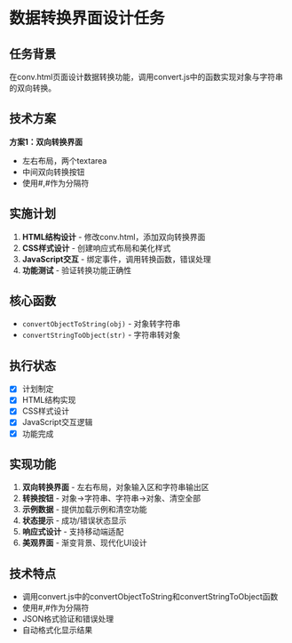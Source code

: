 # 数据转换界面设计任务

## 任务背景
在conv.html页面设计数据转换功能，调用convert.js中的函数实现对象与字符串的双向转换。

## 技术方案
**方案1：双向转换界面**
- 左右布局，两个textarea
- 中间双向转换按钮
- 使用#,#作为分隔符

## 实施计划
1. **HTML结构设计** - 修改conv.html，添加双向转换界面
2. **CSS样式设计** - 创建响应式布局和美化样式
3. **JavaScript交互** - 绑定事件，调用转换函数，错误处理
4. **功能测试** - 验证转换功能正确性

## 核心函数
- `convertObjectToString(obj)` - 对象转字符串
- `convertStringToObject(str)` - 字符串转对象

## 执行状态
- [x] 计划制定
- [x] HTML结构实现
- [x] CSS样式设计
- [x] JavaScript交互逻辑
- [x] 功能完成

## 实现功能
1. **双向转换界面** - 左右布局，对象输入区和字符串输出区
2. **转换按钮** - 对象→字符串、字符串→对象、清空全部
3. **示例数据** - 提供加载示例和清空功能
4. **状态提示** - 成功/错误状态显示
5. **响应式设计** - 支持移动端适配
6. **美观界面** - 渐变背景、现代化UI设计

## 技术特点
- 调用convert.js中的convertObjectToString和convertStringToObject函数
- 使用#,#作为分隔符
- JSON格式验证和错误处理
- 自动格式化显示结果